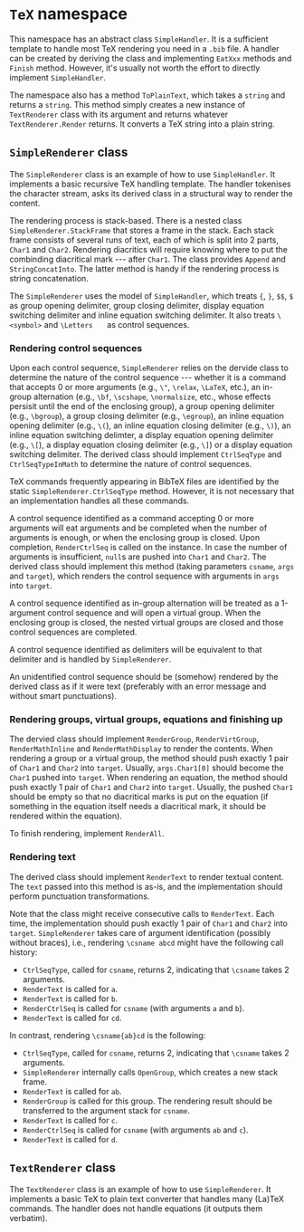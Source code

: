 # `TeX` namespace

This namespace has an abstract class `SimpleHandler`. It is a sufficient template to handle most TeX rendering you need in a `.bib` file. A handler can be created by deriving the class and implementing `EatXxx` methods and `Finish` method. However, it's usually not worth the effort to directly implement `SimpleHandler`.

The namespace also has a method `ToPlainText`, which takes a `string` and returns a `string`. This method simply creates a new instance of `TextRenderer` class with its argument and returns whatever `TextRenderer.Render` returns. It converts a TeX string into a plain string.

## `SimpleRenderer` class

The `SimpleRenderer` class is an example of how to use `SimpleHandler`. It implements a basic recursive TeX handling template. The handler tokenises the character stream, asks its derived class in a structural way to render the content.

The rendering process is stack-based. There is a nested class `SimpleRenderer.StackFrame` that stores a frame in the stack. Each stack frame consists of several runs of text, each of which is split into 2 parts, `Char1` and `Char2`. Rendering diacritics will require knowing where to put the combinding diacritical mark --- after `Char1`. The class provides `Append` and `StringConcatInto`. The latter method is handy if the rendering process is string concatenation.

The `SimpleRenderer` uses the model of `SimpleHandler`, which treats `{`, `}`, `$$`, `$` as group opening delimiter, group closing delimiter, display equation switching delimiter and inline equation switching delimiter. It also treats `\<symbol>` and `\Letters   ` as control sequences.

### Rendering control sequences

Upon each control sequence, `SimpleRenderer` relies on the dervide class to determine the nature of the control sequence --- whether it is a command that accepts 0 or more arguments (e.g., `\"`, `\relax`, `\LaTeX`, etc.), an in-group alternation (e.g., `\bf`, `\scshape`, `\normalsize`, etc., whose effects persisit until the end of the enclosing group), a group opening delimiter (e.g., `\bgroup`), a group closing delimiter (e.g., `\egroup`), an inline equation opening delimiter (e.g., `\(`), an inline equation closing delimiter (e.g., `\)`), an inline equation switching delimter, a display equation opening delimiter (e.g., `\[`), a display equation closing delimiter (e.g., `\]`) or a display equation switching delimiter. The derived class should implement `CtrlSeqType` and `CtrlSeqTypeInMath` to determine the nature of control sequences.

TeX commands frequently appearing in BibTeX files are identified by the static `SimpleRenderer.CtrlSeqType` method. However, it is not necessary that an implementation handles all these commands.

A control sequence identified as a command accepting 0 or more arguments will eat arguments and be completed when the number of arguments is enough, or when the enclosing group is closed. Upon completion, `RenderCtrlSeq` is called on the instance. In case the number of arguments is insufficient, `null`s are pushed into `Char1` and `Char2`. The derived class should implement this method (taking parameters `csname`, `args` and `target`), which renders the control sequence with arguments in `args` into `target`.

A control sequence identified as in-group alternation will be treated as a 1-argument control sequence and will open a virtual group. When the enclosing group is closed, the nested virtual groups are closed and those control sequences are completed.

A control sequence identified as delimiters will be equivalent to that delimiter and is handled by `SimpleRenderer`.

An unidentified control sequence should be (somehow) rendered by the derived class as if it were text (preferably with an error message and without smart punctuations).

### Rendering groups, virtual groups, equations and finishing up

The dervied class should implement `RenderGroup`, `RenderVirtGroup`, `RenderMathInline` and `RenderMathDisplay` to render the contents. When rendering a group or a virtual group, the method should push exactly 1 pair of `Char1` and `Char2` into `target`. Usually, `args.Char1[0]` should become the `Char1` pushed into `target`. When rendering an equation, the method should push exactly 1 pair of `Char1` and `Char2` into `target`. Usually, the pushed `Char1` should be empty so that no diacritical marks is put on the equation (if something in the equation itself needs a diacritical mark, it should be rendered within the equation).

To finish rendering, implement `RenderAll`.

### Rendering text

The derived class should implement `RenderText` to render textual content. The `text` passed into this method is as-is, and the implementation should perform punctuation transformations.

Note that the class might receive consecutive calls to `RenderText`. Each time, the implementation should push exactly 1 pair of `Char1` and `Char2` into `target`. `SimpleRenderer` takes care of argument identification (possibly without braces), i.e., rendering `\csname abcd` might have the following call history:

- `CtrlSeqType`, called for `csname`, returns 2, indicating that `\csname` takes 2 arguments.
- `RenderText` is called for `a`.
- `RenderText` is called for `b`.
- `RenderCtrlSeq` is called for `csname` (with arguments `a` and `b`).
- `RenderText` is called for `cd`.

In contrast, rendering `\csname{ab}cd` is the following:

- `CtrlSeqType`, called for `csname`, returns 2, indicating that `\csname` takes 2 arguments.
- `SimpleRenderer` internally calls `OpenGroup`, which creates a new stack frame.
- `RenderText` is called for `ab`.
- `RenderGroup` is called for this group. The rendering result should be transferred to the argument stack for `csname`.
- `RenderText` is called for `c`.
- `RenderCtrlSeq` is called for `csname` (with arguments `ab` and `c`).
- `RenderText` is called for `d`.

## `TextRenderer` class

The `TextRenderer` class is an example of how to use `SimpleRenderer`. It implements a basic TeX to plain text converter that handles many (La)TeX commands. The handler does not handle equations (it outputs them verbatim).
